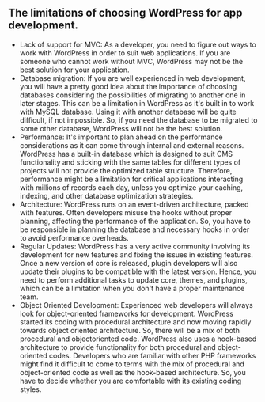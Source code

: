 ## The limitations of choosing WordPress for app development.
- Lack of support for MVC: As a developer,
you need to figure out ways to work with WordPress in order to suit web
applications. If you are someone who cannot work without MVC, WordPress
may not be the best solution for your application.
- Database migration: If you are well experienced in web development, you
will have a pretty good idea about the importance of choosing databases
considering the possibilities of migrating to another one in later stages. This
can be a limitation in WordPress as it's built in to work with MySQL database.
Using it with another database will be quite difficult, if not impossible. So,
if you need the database to be migrated to some other database, WordPress
will not be the best solution.
- Performance: It's important to plan ahead on the performance considerations as it can come
through internal and external reasons. WordPress has a built-in database
which is designed to suit CMS
functionality and sticking with the same tables for different types of projects
will not provide the optimized table structure. Therefore, performance might
be a limitation for critical applications interacting with millions of records
each day, unless you optimize your caching, indexing, and other database
optimization strategies.
- Architecture: WordPress runs on an event-driven architecture, packed
with features. Often developers misuse the hooks without proper planning,
affecting the performance of the application. So, you have to be responsible
in planning the database and necessary hooks in order to avoid performance
overheads.
- Regular Updates: WordPress has a very active community involving its
development for new features and fixing the issues in existing features.
Once a new version of core is released, plugin developers will also update
their plugins to be compatible with the latest version. Hence, you need to
perform additional tasks to update core, themes, and plugins, which can be a
limitation when you don't have a proper maintenance team.
- Object Oriented Development: Experienced web developers will always
look for object-oriented frameworks for development. WordPress started its
coding with procedural architecture and now moving rapidly towards object
oriented architecture. So, there will be a mix of both procedural and objectoriented
code. WordPress also uses a hook-based architecture to provide
functionality for both procedural and object-oriented codes. Developers
who are familiar with other PHP frameworks might find it difficult to come
to terms with the mix of procedural and object-oriented code as well as the
hook-based architecture. So, you have to decide whether you are comfortable
with its existing coding styles.
